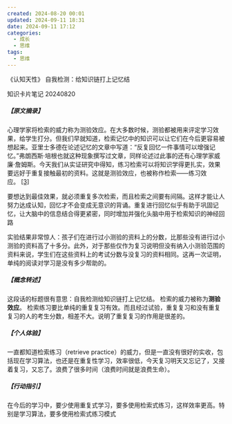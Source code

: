 ```yaml
---
created: 2024-08-20 00:01
updated: 2024-09-11 18:31
date: 2024-09-11 17:12
categories:
  - 成长
  - 思维
tags:
  - 思维
---
```



《认知天性》 自我检测：给知识链打上记忆结

知识卡片笔记 20240820

##### 【原文摘录】
心理学家将检索的威力称为测验效应。在大多数时候，测验都被用来评定学习效果，给学生打分。但我们早就知道，检索记忆中的知识可以让它们在今后更容易被想起来。亚里士多德在论述记忆的文章中写道：“反复回忆一件事情可以增强记忆。”弗朗西斯·培根也就这种现象撰写过文章，同样论述过此事的还有心理学家威廉·詹姆斯。今天我们从实证研究中得知，练习检索可以将知识学得更扎实，效果要远好于重复接触最初的资料。这就是测验效应，也被称作检索——练习效应。 [[3]](file:///text/part0021.html#note20n)

要想达到最佳效果，就必须重复多次检索，而且检索之间要有间隔。这样才能让人努力达成认知，回忆才不会变成无意识的背诵。重复进行回忆似乎有助于巩固记忆，让大脑中的信息结合得更紧密，同时增加并强化头脑中用于检索知识的神经回路


实验结果非常惊人：孩子们在进行过小测验的资料上的分数，比那些没有进行过小测验的资料高了十多分。此外，对于那些仅作为复习说明但没有纳入小测验范围的资料来说，学生们在这些资料上的考试分数与没复习的资料相同。这再一次证明，单纯的阅读对学习是没有多少帮助的。

##### 【概念转述】
这段话的标题很有意思：自我检测给知识链打上记忆结。 检索的威力被称为**测验效应**。
检索练习要比单纯的重复复习有效。而且经过试验，重复复习和没有重复复习的人的考生分数，相差不大。说明了重复复习的作用是很差的。

##### 【个人体验】
一直都知道检索练习（retrieve practice）的威力，但是一直没有很好的实收，包括现在学习算法，也还是在重复性学习，效率很低，今天复习明天又忘记了，又接着复习，又忘了。浪费了很多时间（浪费时间就是浪费生命）。

##### 【行动指引】
在今后的学习中，要少使用重复式学习，要多使用检索式练习，这样效率更高。特别是学习算法，要多使用检索式练习模式


